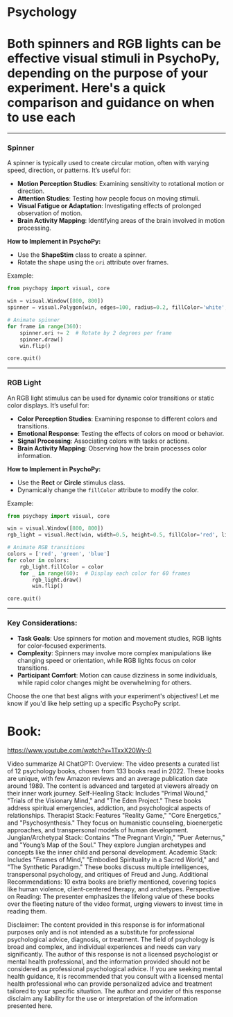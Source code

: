 # Psychology

# Both spinners and RGB lights can be effective visual stimuli in PsychoPy, depending on the purpose of your experiment. Here's a quick comparison and guidance on when to use each
---

### **Spinner**
A spinner is typically used to create circular motion, often with varying speed, direction, or patterns. It’s useful for:
- **Motion Perception Studies**: Examining sensitivity to rotational motion or direction.
- **Attention Studies**: Testing how people focus on moving stimuli.
- **Visual Fatigue or Adaptation**: Investigating effects of prolonged observation of motion.
- **Brain Activity Mapping**: Identifying areas of the brain involved in motion processing.

**How to Implement in PsychoPy:**
- Use the **ShapeStim** class to create a spinner.
- Rotate the shape using the `ori` attribute over frames.

Example:
```python
from psychopy import visual, core

win = visual.Window([800, 800])
spinner = visual.Polygon(win, edges=100, radius=0.2, fillColor='white', lineColor='white')

# Animate spinner
for frame in range(360):
    spinner.ori += 2  # Rotate by 2 degrees per frame
    spinner.draw()
    win.flip()

core.quit()
```

---

### **RGB Light**
An RGB light stimulus can be used for dynamic color transitions or static color displays. It’s useful for:
- **Color Perception Studies**: Examining response to different colors and transitions.
- **Emotional Response**: Testing the effects of colors on mood or behavior.
- **Signal Processing**: Associating colors with tasks or actions.
- **Brain Activity Mapping**: Observing how the brain processes color information.

**How to Implement in PsychoPy:**
- Use the **Rect** or **Circle** stimulus class.
- Dynamically change the `fillColor` attribute to modify the color.

Example:
```python
from psychopy import visual, core

win = visual.Window([800, 800])
rgb_light = visual.Rect(win, width=0.5, height=0.5, fillColor='red', lineColor='red')

# Animate RGB transitions
colors = ['red', 'green', 'blue']
for color in colors:
    rgb_light.fillColor = color
    for _ in range(60):  # Display each color for 60 frames
        rgb_light.draw()
        win.flip()

core.quit()
```

---

### **Key Considerations:**
- **Task Goals**: Use spinners for motion and movement studies, RGB lights for color-focused experiments.
- **Complexity**: Spinners may involve more complex manipulations like changing speed or orientation, while RGB lights focus on color transitions.
- **Participant Comfort**: Motion can cause dizziness in some individuals, while rapid color changes might be overwhelming for others.

Choose the one that best aligns with your experiment's objectives! Let me know if you'd like help setting up a specific PsychoPy script.

# Book:
https://www.youtube.com/watch?v=1TxxX20Wy-0

Video summarize AI ChatGPT:
Overview: The video presents a curated list of 12 psychology books, chosen from 133 books read in 2022. These books are unique, with few Amazon reviews and an average publication date around 1989. The content is advanced and targeted at viewers already on their inner work journey.
Self-Healing Stack: Includes "Primal Wound," "Trials of the Visionary Mind," and "The Eden Project." These books address spiritual emergencies, addiction, and psychological aspects of relationships.
Therapist Stack: Features "Reality Game," "Core Energetics," and "Psychosynthesis." They focus on humanistic counseling, bioenergetic approaches, and transpersonal models of human development.
Jungian/Archetypal Stack: Contains "The Pregnant Virgin," "Puer Aeternus," and "Young’s Map of the Soul." They explore Jungian archetypes and concepts like the inner child and personal development.
Academic Stack: Includes "Frames of Mind," "Embodied Spirituality in a Sacred World," and "The Synthetic Paradigm." These books discuss multiple intelligences, transpersonal psychology, and critiques of Freud and Jung.
Additional Recommendations: 10 extra books are briefly mentioned, covering topics like human violence, client-centered therapy, and archetypes.
Perspective on Reading: The presenter emphasizes the lifelong value of these books over the fleeting nature of the video format, urging viewers to invest time in reading them.

Disclaimer: The content provided in this response is for informational purposes only and is not intended as a substitute for professional psychological advice, diagnosis, or treatment. The field of psychology is broad and complex, and individual experiences and needs can vary significantly. The author of this response is not a licensed psychologist or mental health professional, and the information provided should not be considered as professional psychological advice. If you are seeking mental health guidance, it is recommended that you consult with a licensed mental health professional who can provide personalized advice and treatment tailored to your specific situation. The author and provider of this response disclaim any liability for the use or interpretation of the information presented here.
